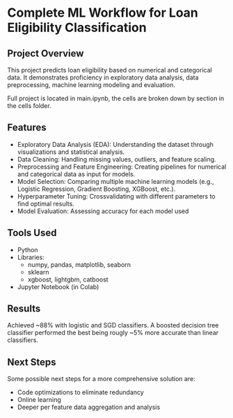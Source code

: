 # Complete ML Workflow for Loan Eligibility Classification
## Project Overview
This project predicts loan eligibility based on numerical and categorical data. It demonstrates proficiency in exploratory data analysis, data preprocessing, machine learning modeling and evaluation.

Full project is located in main.ipynb, the cells are broken down by section in the cells folder.

## Features
- Exploratory Data Analysis (EDA): Understanding the dataset through visualizations and statistical analysis.
- Data Cleaning: Handling missing values, outliers, and feature scaling.
- Preprocessing and Feature Engineering: Creating pipelines for numerical and categorical data as input for models.
- Model Selection: Comparing multiple machine learning models (e.g., Logistic Regression, Gradient Boosting, XGBoost, etc.).
- Hyperparameter Tuning: Crossvalidating with different parameters to find optimal results.
- Model Evaluation: Assessing accuracy for each model used

## Tools Used
- Python
- Libraries:
  - numpy, pandas, matplotlib, seaborn
  - sklearn
  - xgboost, lightgbm, catboost
- Jupyter Notebook (in Colab)

## Results
Achieved ~88% with logistic and SGD classifiers. A boosted decision tree classifier performed the best being rougly ~5% more accurate than linear classifiers.

## Next Steps
Some possible next steps for a more comprehensive solution are:
- Code optimizations to eliminate redundancy
- Online learning
- Deeper per feature data aggregation and analysis 
